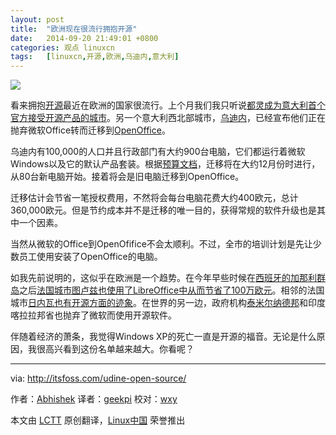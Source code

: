 ```yaml
---
layout: post
title:	"欧洲现在很流行拥抱开源"
date:	2014-09-20 21:49:01 +0800 
categories:	观点 linuxcn 
tags:	[linuxcn,开源,欧洲,乌迪内,意大利]
---
```



![](/Asserts/Images//attachment/album/201409/20/214908c56ok6t9nx65byjz.jpg)


看来拥抱[开源](http://itsfoss.com/category/open-source-software/)最近在欧洲的国家很流行。上个月我们我只听说[都灵成为意大利首个官方接受开源产品的城市](http://linux.cn/article-3602-1.html)。另一个意大利西北部城市，[乌迪内](http://en.wikipedia.org/wiki/Udine)，已经宣布他们正在抛弃微软Office转而迁移到[OpenOffice](https://www.openoffice.org/)。


乌迪内有100,000的人口并且行政部门有大约900台电脑，它们都运行着微软Windows以及它的默认产品套装。根据[预算文档](http://www.comune.udine.it/opencms/opencms/release/ComuneUdine/comune/Rendicontazione/PEG/PEG_2014/index.html?lang=it&style=1&expfolder=???+NavText+???)，迁移将在大约12月份时进行，从80台新电脑开始。接着将会是旧电脑迁移到OpenOffice。


迁移估计会节省一笔授权费用，不然将会每台电脑花费大约400欧元，总计360,000欧元。但是节约成本并不是迁移的唯一目的，获得常规的软件升级也是其中一个因素。


当然从微软的Office到OpenOfifice不会太顺利。不过，全市的培训计划是先让少数员工使用安装了OpenOffice的电脑。


如我先前说明的，这似乎在欧洲是一个趋势。在今年早些时候在[西班牙的加那利群岛](http://itsfoss.com/canary-islands-saves-700000-euro-open-source/)之后[法国城市图卢兹也使用了LibreOffice中从而节省了100万欧元](http://linux.cn/article-3575-1.html)。相邻的法国城市[日内瓦也有开源方面的迹象](http://itsfoss.com/170-primary-public-schools-geneva-switch-ubuntu/)。在世界的另一边，政府机构[泰米尔纳德邦](http://linux.cn/article-2744-1.html)和印度喀拉拉邦省也抛弃了微软而使用开源软件。


伴随着经济的萧条，我觉得Windows XP的死亡一直是开源的福音。无论是什么原因，我很高兴看到这份名单越来越大。你看呢？




---


via: <http://itsfoss.com/udine-open-source/>


作者：[Abhishek](http://itsfoss.com/author/Abhishek/) 译者：[geekpi](https://github.com/geekpi) 校对：[wxy](https://github.com/wxy)


本文由 [LCTT](https://github.com/LCTT/TranslateProject) 原创翻译，[Linux中国](http://linux.cn/) 荣誉推出
